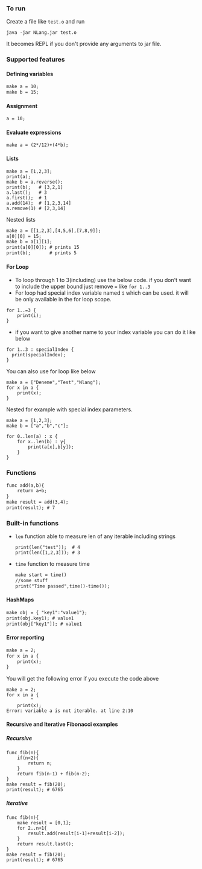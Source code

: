 ### To run
Create a file like `test.o` and run

```commandline
java -jar NLang.jar test.o
```
It becomes REPL if you don't provide any arguments to jar file.

### Supported features

#### Defining variables
```html
make a = 10;
make b = 15;
```
#### Assignment
```html
a = 10;
```
#### Evaluate expressions
```terminal
make a = (2*/12)+(4*b);
```
#### Lists

```console
make a = [1,2,3];
print(a);
make b = a.reverse();
print(b);   # [3,2,1]
a.last();   # 3
a.first();  # 1
a.add(14);  # [1,2,3,14]
a.remove(1) # [2,3,14]
```

Nested lists
```html
make a = [[1,2,3],[4,5,6],[7,8,9]];
a[0][0] = 15;
make b = a[1][1];
print(a[0][0]); # prints 15 
print(b);       # prints 5
```

#### For Loop
- To loop through 1 to 3(including) use the below code. if you don't want to include the upper bound just remove `=`
  like `for 1..3`
- For loop had special index variable named `i` which can be used. it will be only available in the for loop scope.
```console
for 1..=3 {
    print(i);
}
```
- if you want to give another name to your index variable you can do it like below
```console
for 1..3 : specialIndex {
  print(specialIndex);
} 
```
You can also use for loop like below
```console
make a = ["Deneme","Test","Nlang"];
for x in a {
    print(x);
}
```

Nested for example with special index parameters.
```console
make a = [1,2,3];
make b = ["a","b","c"];

for 0..len(a) : x {
    for x..len(b) : y{
        print(a[x],b[y]);
    }
}

```

### Functions
```html
func add(a,b){
    return a+b;
}
make result = add(3,4);
print(result); # 7
```

### Built-in functions
- `len` function able to measure len of any iterable including strings
  ```console
  print(len("test"));  # 4
  print(len([1,2,3])); # 3 
  ```
- `time` function to measure time
  ```html
  make start = time()
  //some stuff
  print("Time passed",time()-time());
  ```

#### HashMaps


```html
make obj = { "key1":"value1"};
print(obj.key1); # value1
print(obj["key1"]); # value1
```

#### Error reporting

```html
make a = 2;
for x in a {
    print(x);
}
```
You will get the following error if you execute the code above

```console
make a = 2;
for x in a {
         ^
    print(x);
Error: variable a is not iterable. at line 2:10
```



#### Recursive and Iterative Fibonacci examples

##### Recursive

```console
func fib(n){
    if(n<2){
        return n;
    }
    return fib(n-1) + fib(n-2);
}
make result = fib(20);
print(result); # 6765
```

##### Iterative 
```console
func fib(n){
    make result = [0,1];
    for 2..n+1{
        result.add(result[i-1]+result[i-2]);
    }
    return result.last();
}
make result = fib(20);
print(result); # 6765
```